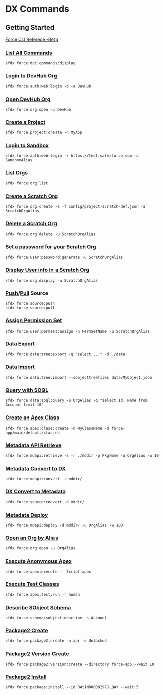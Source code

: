 # DX Commands

## Getting Started

[Force CLI Referece -Beta](https://developer.salesforce.com/docs/atlas.en-us.sfdx_cli_reference.meta/sfdx_cli_reference/cli_reference_force.htm)

### [List All Commands](docs/force_doc_commands_display.md)
```
sfdx force:doc:commands:display
```

### [Login to DevHub Org](docs/force_auth_web_login.md)
```
sfdx force:auth:web:login -d -a DevHub
```

### [Open DevHub Org](docs/force_org_open.md)
```
sfdx force:org:open -u DevHub
```

### [Create a Project](docs/force_project_create.md)
```
sfdx force:project:create -n MyApp
```

### [Login to Sandbox](docs/force_auth_web_login.md)
```
sfdx force:auth:web:login -r https://test.salesforce.com -a SandboxAlias 
```

### [List Orgs](docs/force_org_list.md)
```
sfdx force:org:list
```

### [Create a Scratch Org](docs/force_org_create.md)
```
sfdx force:org:create -s -f config/project-scratch-def.json -a ScratchOrgAlias
```

### [Delete a Scratch Org](docs/force_org_delete.md)
```
sfdx force:org:delete -u ScratchOrgAlias
```

### [Set a password for your Scratch Org](docs/force_user_password_generate.md)
```
sfdx force:user:password:generate -u ScratchOrgAlias
```

### [Display User info in a Scratch Org](docs/force_org_display.md)
```
sfdx force:org:display -u ScratchOrgAlias
```

### [Push](docs/force_source_push.md)/[Pull](docs/force_source_pull.md) Source
```
sfdx force:source:push
sfdx force:source:pull
```

### [Assign Permission Set](docs/force_user_permset_assign.md)
```
sfdx force:user:permset:assign -n PermSetName -u ScratchOrgAlias
```

### [Data Export](docs/force_data_tree_export.md)
```
sfdx force:data:tree:export -q "select ..." -d ./data
```

### [Data Import](docs/force_data_tree_import.md)
```
sfdx force:data:tree:import --sobjecttreefiles data/MyObject.json
```

### [Query with SOQL](docs/force_data_soql_query.md)
```
sfdx force:data:soql:query -u OrgAlias -q "select Id, Name from Account limit 10"
```

### [Create an Apex Class](docs/force_apex_class_create.md)
```
sfdx force:apex:class:create -n MyClassName -d force-app/main/default/classes
```

### [Metadata API Retrieve](docs/force_mdapi_retrieve.md)
```
sfdx force:mdapi:retrieve -s -r ./mddir -p PkgName -u OrgAlias -w 10
```

### [Metadata Convert to DX](docs/force_mdapi_convert.md)
```
sfdx force:mdapi:convert -r mddir/
```

### [DX Convert to Metadata](docs/force_source_convert.md)
```
sfdx force:source:convert -d mddir/
```

### [Metadata Deploy](docs/force_mdapi_deploy.md)
```
sfdx force:mdapi:deploy -d mddir/ -u OrgAlias -w 100
```

### [Open an Org by Alias](docs/force_org_open.md)
```
sfdx force:org:open -u OrgAlias
```

### [Execute Anonymous Apex](docs/force_apex_execute.md)
```
sfdx force:apex:execute -f Script.apex
```

### [Execute Test Classes](docs/force_apex_test_run.md)
```
sfdx force:apex:test:run -r human
```

### [Describe SObject Schema](docs/force_schema_sobject_describe.md)
```
sfdx force:schema:sobject:describe -s Account
```

### [Package2 Create](docs/force_package2_create.md)
```
sfdx force:package2:create -n apr -o Unlocked
```

### [Package2 Version Create](docs/force_package2_version_create.md)
```
sfdx force:package2:version:create --directory force-app --wait 10
```

### [Package2 Install](docs/force_package_install.md)
```
sfdx force:package:install --id 04t1N00000297JLQAY --wait 5
```
